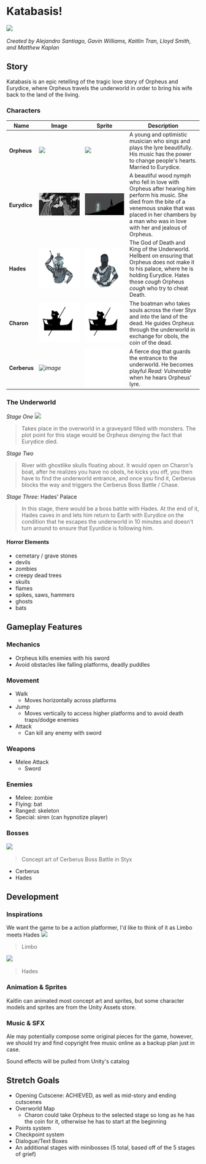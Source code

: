 # Katabasis!
![](https://user-images.githubusercontent.com/97771567/196311928-112595a9-07e3-476d-b66b-8aa76dbd00b0.png)

*Created by Alejandro Santiago, Gavin Williams, Kaitlin Tran, Lloyd Smith, and  Matthew Kaplan*

## Story
Katabasis is an epic retelling of the tragic love story of Orpheus and Eurydice, where Orpheus travels the underworld in order to bring his wife back to the land of the living.

### Characters
| Name | Image | Sprite | Description |
| ----------- | ----------- | ----------- | ----------- |
| **Orpheus** | ![](https://i.imgur.com/gcLkam2.png) | ![](https://user-images.githubusercontent.com/88259168/195715901-b653e106-21b1-4757-8e5b-6c0edad5fd40.gif) | A young and optimistic musician who sings and plays the lyre beautifully. His music has the power to change people's hearts. Married to Eurydice. | 
| **Eurydice** | ![](/Kaitlin/cutscenes/intro/scene2/000.png) | ![](/Assets/Sprites/scene6/6_006.png) | A beautiful wood nymph who fell in love with Orpheus after hearing him perform his music. She died from the bite of a venemous snake that was placed in her chambers by a man who was in love with her and jealous of Orpheus. |
| **Hades** | ![](/Kaitlin/hadesconceptart/hades_helmet_tattoos.png) | ![](/Kaitlin/hadesanimation/hadesanimation.gif) | The God of Death and King of the Underworld. Hellbent on ensuring that Orpheus does not make it to his palace, where he is holding Eurydice. Hates those *cough* Orpheus *cough* who try to cheat Death. |
| **Charon** | ![](/Kaitlin/charon.png) | ![](/Kaitlin/charon.png) | The boatman who takes souls across the river Styx and into the land of the dead. He guides Orpheus through the underworld in exchange for obols, the coin of the dead. |
| **Cerberus** | *![image](https://user-images.githubusercontent.com/97771567/197307408-33f31e86-00e0-40da-a289-233b4b40692b.png)* | ![](/Kaitlin/cerberusbody/cerberusbody.gif) | A fierce dog that guards the entrance to the underworld. He becomes playful *Read: Vulnerable* when he hears Orpheus' lyre.

### The Underworld

*Stage One*
![](https://i.imgur.com/86jSFYp.png)
> Takes place in the overworld in a graveyard filled with monsters. The plot point for this stage would be Orpheus denying the fact that Eurydice died.

*Stage Two*
> River with ghostlike skulls floating about. It would open on Charon's boat, after he realizes you have no obols, he kicks you off, you then have to find the underworld entrance, and once you find it, Cerberus blocks the way and triggers the Cerberus Boss Battle / Chase.

*Stage Three*: Hades' Palace
> In this stage, there would be a boss battle with Hades. At the end of it, Hades caves in and lets him return to Earth with Eurydice on the condition that he escapes the underworld in 10 minutes and doesn't turn around to ensure that Eyurdice is following him.

#### Horror Elements
- cemetary / grave stones
- devils
- zombies
- creepy dead trees
- skulls
- flames
- spikes, saws, hammers
- ghosts
- bats

## Gameplay Features

### Mechanics
- Orpheus kills enemies with his sword
- Avoid obstacles like falling platforms, deadly puddles

### Movement
- Walk
    - Moves horizontally across platforms
- Jump
    - Moves vertically to access higher platforms and to avoid death traps/dodge enemies
- Attack
    - Can kill any enemy with sword

### Weapons 
- Melee Attack 
    - Sword

### Enemies
- Melee: zombie
- Flying: bat
- Ranged: skeleton
- Special: siren (can hypnotize player)

### Bosses
![](https://i.imgur.com/Yu8MJLF.png)
> Concept art of Cerberus Boss Battle in Styx
- Cerberus
- Hades

## Development

### Inspirations

We want the game to be a action platformer, I'd like to think of it as Limbo meets Hades
![](https://i.imgur.com/cfJhoJZ.png)
> Limbo

![](https://i.imgur.com/ejrmpPm.jpg)
> Hades

### Animation & Sprites
Kaitlin can animated most concept art and sprites, but some character models and sprites are from the Unity Assets store.

### Music & SFX
Ale may potentially compose some original pieces for the game, however, we should try and find copyright free music online as a backup plan just in case.

Sound effects will be pulled from Unity's catalog

## Stretch Goals
- Opening Cutscene: ACHIEVED, as well as mid-story and ending cutscenes
- Overworld Map
    - Charon could take Orpheus to the selected stage so long as he has the coin for it, otherwise he has to start at the beginning
- Points system
- Checkpoint system
- Dialogue/Text Boxes
- An additional stages with minibosses (5 total, based off of the 5 stages of grief)
